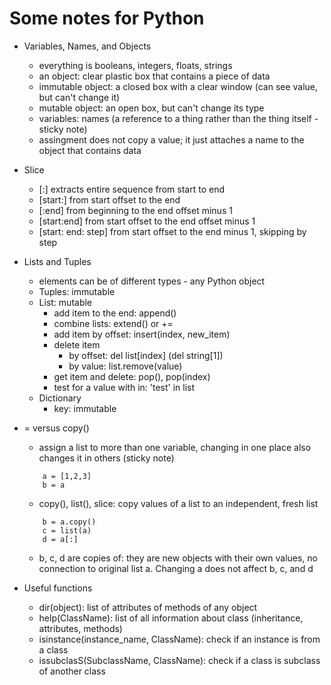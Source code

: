 # Some notes for Python

- Variables, Names, and Objects
	- everything is booleans, integers, floats, strings
	- an object: clear plastic box that contains a piece of data
	- immutable object: a closed box with a clear window (can see value, but can't change it)
	- mutable object: an open box, but can't change its type
	- variables: names (a reference to a thing rather than the thing itself - sticky note)
	- assingment does not copy a value; it just attaches a name to the object that contains data

- Slice
	- [:] extracts entire sequence from start to end
	- [start:] from start offset to the end
	- [:end] from beginning to the end offset minus 1
	- [start:end] from start offset to the end offset minus 1
	- [start: end: step] from start offset to the end minus 1, skipping by step

- Lists and Tuples
	- elements can be of different types - any Python object
	- Tuples: immutable
	- List: mutable
		- add item to the end: append()
		- combine lists: extend() or +=
		- add item by offset: insert(index, new_item)
		- delete item
			- by offset: del list[index] (del string[1])
			- by value: list.remove(value)
		- get item and delete: pop(), pop(index)
		- test for a value with in: 'test' in list
    - Dictionary
        - key: immutable

- = versus copy()
	- assign a list to more than one variable, changing in one place also changes it in others (sticky note)
	``` 
		a = [1,2,3]
		b = a
	```
	- copy(), list(), slice: copy values of a list to an independent, fresh list
	``` 
		b = a.copy()
		c = list(a)
		d = a[:]
	```
	- b, c, d are copies of: they are new objects with their own values, no connection to original list a. Changing a does not affect b, c, and d

- Useful functions
	- dir(object): list of attributes of methods of any object
	- help(ClassName): list of all information about class (inheritance, attributes, methods)
	- isinstance(instance_name, ClassName): check if an instance is from a class
	- issubclasS(SubclassName, ClassName): check if a class is subclass of another class